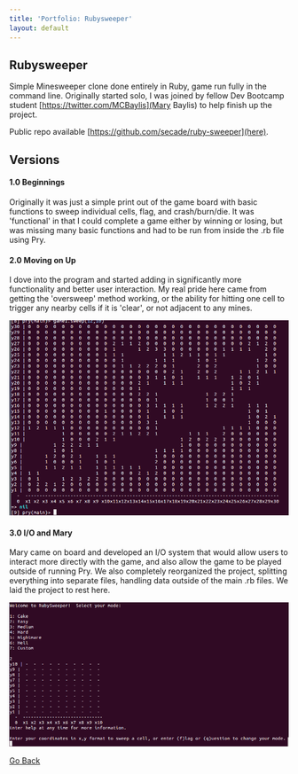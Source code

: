 ```yaml
---
title: 'Portfolio: Rubysweeper'
layout: default
--- 
```


## Rubysweeper

Simple Minesweeper clone done entirely in Ruby, game run fully in the command line. Originally started solo, I was joined by fellow Dev Bootcamp student [https://twitter.com/MCBaylis](Mary Baylis) to help finish up the project.

Public repo available [https://github.com/secade/ruby-sweeper](here).

## Versions

#### 1.0 Beginnings

Originally it was just a simple print out of the game board with basic functions to sweep individual cells, flag, and crash/burn/die. It was 'functional' in that I could complete a game either by winning or losing, but was missing many basic functions and had to be run from inside the .rb file using Pry.

#### 2.0 Moving on Up

I dove into the program and started adding in significantly more functionality and better user interaction. My real pride here came from getting the 'oversweep' method working, or the ability for hitting one cell to trigger any nearby cells if it is 'clear', or not adjacent to any mines.

![Rubysweeper](/img/rubysweeper.png)

#### 3.0 I/O and Mary

Mary came on board and developed an I/O system that would allow users to interact more directly with the game, and also allow the game to be played outside of running Pry. We also completely reorganized the project, splitting everything into separate files, handling data outside of the main .rb files. We laid the project to rest here.

![Rubysweeper version 3.0](/img/rubysweeper3-0.png)

[Go Back](/portfolio/)